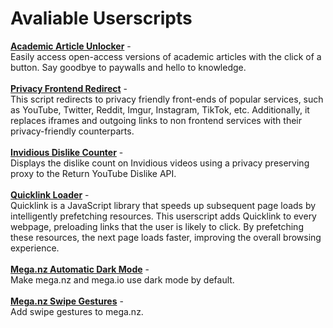 # Avaliable Userscripts
**[Academic Article Unlocker](https://github.com/NyeUsr/Userscripts/raw/main/Academic%20Article%20Unlocker.user.js)** -<br>
Easily access open-access versions of academic articles with the click of a button. Say goodbye to paywalls and hello to knowledge.<br><br>
**[Privacy Frontend Redirect](https://github.com/NyeUsr/Userscripts/raw/main/Privacy%20Frontend%20Redirect.user.js)** -<br>
This script redirects to privacy friendly front-ends of popular services, such as YouTube, Twitter, Reddit, Imgur, Instagram, TikTok, etc. Additionally, it replaces iframes and outgoing links to non frontend services with their privacy-friendly counterparts.<br><br>
**[Invidious Dislike Counter](https://github.com/NyeUsr/Userscripts/raw/main/Invidious%20Dislike%20Counter.user.js)** -<br>
Displays the dislike count on Invidious videos using a privacy preserving proxy to the Return YouTube Dislike API.<br><br>
**[Quicklink Loader](https://github.com/NyeUsr/Userscripts/raw/main/Quicklink%20Loader.user.js)** -<br>
Quicklink is a JavaScript library that speeds up subsequent page loads by intelligently prefetching resources. This userscript adds Quicklink to every webpage, preloading links that the user is likely to click. By prefetching these resources, the next page loads faster, improving the overall browsing experience.<br><br>
**[Mega.nz Automatic Dark Mode](https://github.com/NyeUsr/Userscripts/raw/main/Mega.nz%20Automatic%20Dark%20Mode.user.js)** -<br>
Make mega.nz and mega.io use dark mode by default.<br><br>
**[Mega.nz Swipe Gestures](https://github.com/NyeUsr/Userscripts/raw/main/Mega.nz%20Swipe%20Gestures.user.js)** -<br>
Add swipe gestures to mega.nz.<br><br>
